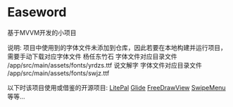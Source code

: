 # Easeword
基于MVVM开发的小项目

说明:
项目中使用到的字体文件未添加到仓库，因此若要在本地构建并运行项目，需要手动下载对应字体文件
杨任东竹石 字体文件对应目录文件 /app/src/main/assets/fonts/yrdzs.ttf
说文解字 字体文件对应目录文件 /app/src/main/assets/fonts/swjz.ttf

以下时该项目使用或借鉴的开源项目:
[LitePal](https://github.com/LitePalFramework/LitePal)
[Glide](https://github.com/bumptech/glide)
[FreeDrawView](https://github.com/RiccardoMoro/FreeDrawView)
[SwipeMenu](https://github.com/TUBB/SwipeMenu)
等等...